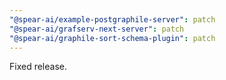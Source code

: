 ```yaml
---
"@spear-ai/example-postgraphile-server": patch
"@spear-ai/grafserv-next-server": patch
"@spear-ai/graphile-sort-schema-plugin": patch
---
```


Fixed release.
